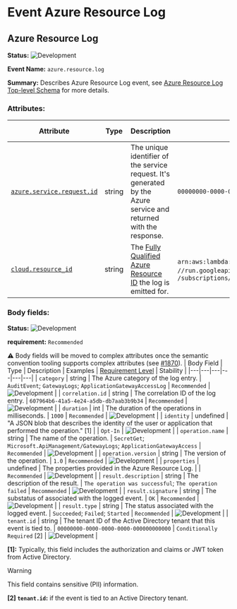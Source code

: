 <!-- NOTE: THIS FILE IS AUTOGENERATED. DO NOT EDIT BY HAND. -->
<!-- see templates/registry/markdown/entity_namespace.md.j2 -->
<!-- markdownlint-capture -->
<!-- markdownlint-disable -->

# Event Azure Resource Log

## Azure Resource Log

**Status:** ![Development](https://img.shields.io/badge/-development-blue)

**Event Name:** `azure.resource.log`



**Summary:** Describes Azure Resource Log event, see [Azure Resource Log Top-level Schema](https://learn.microsoft.com/azure/azure-monitor/essentials/resource-logs-schema#top-level-common-schema) for more details.


### Attributes:
| Attribute  | Type | Description  | Examples  | [Requirement Level](https://opentelemetry.io/docs/specs/semconv/general/attribute-requirement-level/) | Stability |
|---|---|---|---|---|---|
| [`azure.service.request.id`](/docs/registry/attributes/azure.md) | string | The unique identifier of the service request. It's generated by the Azure service and returned with the response. | `00000000-0000-0000-0000-000000000000` | `Recommended` | ![Development](https://img.shields.io/badge/-development-blue) |
| [`cloud.resource_id`](/docs/registry/attributes/cloud.md) | string | The [Fully Qualified Azure Resource ID](https://learn.microsoft.com/rest/api/resources/resources/get-by-id) the log is emitted for. | `arn:aws:lambda:REGION:ACCOUNT_ID:function:my-function`; `//run.googleapis.com/projects/PROJECT_ID/locations/LOCATION_ID/services/SERVICE_ID`; `/subscriptions/<SUBSCRIPTION_GUID>/resourceGroups/<RG>/providers/Microsoft.Web/sites/<FUNCAPP>/functions/<FUNC>` | `Recommended` | ![Development](https://img.shields.io/badge/-development-blue) |
### Body fields:

**Status:** ![Development](https://img.shields.io/badge/-development-blue)

**requirement:** `Recommended`



:warning: Body fields will be moved to complex attributes once the
semantic convention tooling supports complex attributes
(see [#1870](https://github.com/open-telemetry/semantic-conventions/issues/1870)).
| Body Field  | Type | Description  | Examples  | [Requirement Level](https://opentelemetry.io/docs/specs/semconv/general/attribute-requirement-level/) | Stability |
|---|---|---|---|---|---|
| `category` | string | The Azure category of the log entry. | `AuditEvent`; `GatewayLogs`; `ApplicationGatewayAccessLog` | `Recommended` | ![Development](https://img.shields.io/badge/-development-blue) |
| `correlation.id` | string | The correlation ID of the log entry. | `607964b6-41a5-4e24-a5db-db7aab3b9b34` | `Recommended` | ![Development](https://img.shields.io/badge/-development-blue) |
| `duration` | int | The duration of the operations in milliseconds. | `1000` | `Recommended` | ![Development](https://img.shields.io/badge/-development-blue) |
| `identity` | undefined | "A JSON blob that describes the identity of the user or application that performed the operation." [1] |  | `Opt-In` | ![Development](https://img.shields.io/badge/-development-blue) |
| `operation.name` | string | The name of the operation. | `SecretGet`; `Microsoft.ApiManagement/GatewayLogs`; `ApplicationGatewayAccess` | `Recommended` | ![Development](https://img.shields.io/badge/-development-blue) |
| `operation.version` | string | The version of the operation. | `1.0` | `Recommended` | ![Development](https://img.shields.io/badge/-development-blue) |
| `properties` | undefined | The properties provided in the Azure Resource Log. |  | `Recommended` | ![Development](https://img.shields.io/badge/-development-blue) |
| `result.description` | string | The description of the result. | `The operation was successful`; `The operation failed` | `Recommended` | ![Development](https://img.shields.io/badge/-development-blue) |
| `result.signature` | string | The substatus of associated with the logged event. | `OK` | `Recommended` | ![Development](https://img.shields.io/badge/-development-blue) |
| `result.type` | string | The status associated with the logged event. | `Succeeded`; `Failed`; `Started` | `Recommended` | ![Development](https://img.shields.io/badge/-development-blue) |
| `tenant.id` | string | The tenant ID of the Active Directory tenant that this event is tied to. | `00000000-0000-0000-0000-000000000000` | `Conditionally Required` [2] | ![Development](https://img.shields.io/badge/-development-blue) |

**[1]:** Typically, this field includes the authorization and claims or JWT token from Active Directory.

> [!Warning]
> This field contains sensitive (PII) information.

**[2] `tenant.id`:** if the event is tied to an Active Directory tenant.


<!-- markdownlint-restore -->
